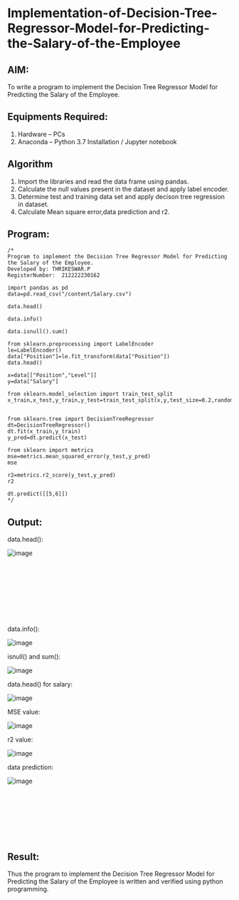 # Implementation-of-Decision-Tree-Regressor-Model-for-Predicting-the-Salary-of-the-Employee

## AIM:
To write a program to implement the Decision Tree Regressor Model for Predicting the Salary of the Employee.

## Equipments Required:
1. Hardware – PCs
2. Anaconda – Python 3.7 Installation / Jupyter notebook

## Algorithm
1. Import the libraries and read the data frame using pandas.
2. Calculate the null values present in the dataset and apply label encoder.
3. Determine test and training data set and apply decison tree regression in dataset.
4. Calculate Mean square error,data prediction and r2.

## Program:
```
/*
Program to implement the Decision Tree Regressor Model for Predicting the Salary of the Employee.
Developed by: THRIKESWAR.P
RegisterNumber:  212222230162

import pandas as pd
data=pd.read_csv("/content/Salary.csv")

data.head()

data.info()

data.isnull().sum()

from sklearn.preprocessing import LabelEncoder
le=LabelEncoder()
data["Position"]=le.fit_transform(data["Position"])
data.head()

x=data[["Position","Level"]]
y=data["Salary"]

from sklearn.model_selection import train_test_split
x_train,x_test,y_train,y_test=train_test_split(x,y,test_size=0.2,random_state=2)


from sklearn.tree import DecisionTreeRegressor
dt=DecisionTreeRegressor()
dt.fit(x_train,y_train)
y_pred=dt.predict(x_test)

from sklearn import metrics
mse=metrics.mean_squared_error(y_test,y_pred)
mse

r2=metrics.r2_score(y_test,y_pred)
r2

dt.predict([[5,6]])
*/
```

## Output:
data.head():

![image](https://github.com/Naveensrinivasan07/Implementation-of-Decision-Tree-Regressor-Model-for-Predicting-the-Salary-of-the-Employee/assets/119475891/bf268109-2c11-4344-bd04-34dbc04ae63a)
<br>
<br>
<br>
<br>
<br>
<br>
<br>
<br>
<br>
<br>
data.info():

![image](https://github.com/Naveensrinivasan07/Implementation-of-Decision-Tree-Regressor-Model-for-Predicting-the-Salary-of-the-Employee/assets/119475891/aec7ab1b-a460-48d0-817d-79b8aecaf5f2)

isnull() and sum():

![image](https://github.com/Naveensrinivasan07/Implementation-of-Decision-Tree-Regressor-Model-for-Predicting-the-Salary-of-the-Employee/assets/119475891/98a398f7-16c5-44de-bd7a-a3c1589bb00d)

data.head() for salary:

![image](https://github.com/Naveensrinivasan07/Implementation-of-Decision-Tree-Regressor-Model-for-Predicting-the-Salary-of-the-Employee/assets/119475891/fd74a5ce-5d26-4d67-8a09-5ddac083b3b9)

MSE value:

![image](https://github.com/Naveensrinivasan07/Implementation-of-Decision-Tree-Regressor-Model-for-Predicting-the-Salary-of-the-Employee/assets/119475891/237f43c9-1073-4355-b7ba-0b0db25966fc)

r2 value:

![image](https://github.com/Naveensrinivasan07/Implementation-of-Decision-Tree-Regressor-Model-for-Predicting-the-Salary-of-the-Employee/assets/119475891/cc4a09c5-2f73-45c4-b237-7935dddb6409)

data prediction:

![image](https://github.com/Naveensrinivasan07/Implementation-of-Decision-Tree-Regressor-Model-for-Predicting-the-Salary-of-the-Employee/assets/119475891/d3612ae9-97a2-4ba9-9708-97aa30ce02c4)
<br>
<br>
<br>
<br>
<br>
<br>
<br>
<br>
## Result:
Thus the program to implement the Decision Tree Regressor Model for Predicting the Salary of the Employee is written and verified using python programming.

